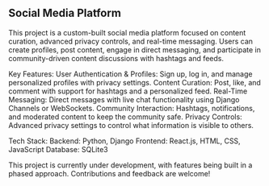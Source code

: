 Social Media Platform
---------------------


This project is a custom-built social media platform focused on content curation, advanced privacy controls, and real-time messaging. Users can create profiles, post content, engage in direct messaging, and participate in community-driven content discussions with hashtags and feeds.

Key Features:
User Authentication & Profiles: Sign up, log in, and manage personalized profiles with privacy settings.
Content Curation: Post, like, and comment with support for hashtags and a personalized feed.
Real-Time Messaging: Direct messages with live chat functionality using Django Channels or WebSockets.
Community Interaction: Hashtags, notifications, and moderated content to keep the community safe.
Privacy Controls: Advanced privacy settings to control what information is visible to others.

Tech Stack:
Backend: Python, Django
Frontend: React.js, HTML, CSS, JavaScript
Database: SQLite3

This project is currently under development, with features being built in a phased approach. Contributions and feedback are welcome!
